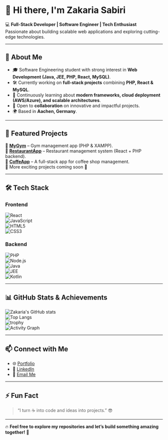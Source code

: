 # 👋 Hi there, I'm Zakaria Sabiri  

💻 **Full-Stack Developer | Software Engineer | Tech Enthusiast**  
Passionate about building scalable web applications and exploring cutting-edge technologies.  

---

## 🚀 About Me  
- 🎓 Software Engineering student with strong interest in **Web Development (Java, JEE, PHP, React, MySQL)**.  
- 🛠️ Currently working on **full-stack projects** combining **PHP, React & MySQL**.  
- 🌱 Continuously learning about **modern frameworks, cloud deployment (AWS/Azure), and scalable architectures**.  
- 🤝 Open to **collaboration** on innovative and impactful projects.  
- 🌍 Based in **Aachen, Germany**.  

---

## 🌟 Featured Projects  
🔹 [**MyGym**](https://github.com/zaka41a/MyGym) – Gym management app (PHP & XAMPP).  
🔹 [**RestaurantApp**](https://github.com/zaka41a/RestaurantApp) – Restaurant management system (React + PHP backend).  
🔹 [**CoffeApp**](https://github.com/zaka41a/CoffeApp) – A full-stack app for coffee shop management.  
🔹 More exciting projects coming soon 🚀  

---

## 🛠️ Tech Stack  
### Frontend  
![React](https://img.shields.io/badge/React-20232A?style=for-the-badge&logo=react&logoColor=61DAFB)  
![JavaScript](https://img.shields.io/badge/JavaScript-323330?style=for-the-badge&logo=javascript&logoColor=F7DF1E)  
![HTML5](https://img.shields.io/badge/HTML5-E34F26?style=for-the-badge&logo=html5&logoColor=white)  
![CSS3](https://img.shields.io/badge/CSS3-1572B6?style=for-the-badge&logo=css3&logoColor=white)  

### Backend  
![PHP](https://img.shields.io/badge/PHP-777BB4?style=for-the-badge&logo=php&logoColor=white)  
![Node.js](https://img.shields.io/badge/Node.js-339933?style=for-the-badge&logo=nodedotjs&logoColor=white)  
![Java](https://img.shields.io/badge/Java-ED8B00?style=for-the-badge&logo=java&logoColor=white)  
![JEE](https://img.shields.io/badge/JEE-5382A1?style=for-the-badge&logo=openjdk&logoColor=white)  
![Kotlin](https://img.shields.io/badge/Kotlin-7F52FF?style=for-the-badge&logo=kotlin&logoColor=white)


---

## 📊 GitHub Stats & Achievements  

![Zakaria's GitHub stats](https://github-readme-stats.vercel.app/api?username=zaka41a&show_icons=true&theme=tokyonight)  
![Top Langs](https://github-readme-stats.vercel.app/api/top-langs/?username=zaka41a&layout=compact&theme=tokyonight)  
![trophy](https://github-profile-trophy.vercel.app/?username=zaka41a&theme=tokyonight&margin-w=15&margin-h=15)  
![Activity Graph](https://github-readme-activity-graph.vercel.app/graph?username=zaka41a&theme=react-dark&hide_border=true&area=true)  

---

## 📫 Connect with Me  
- 🌐 [Portfolio](https://your-portfolio-link.com)  
- 💼 [LinkedIn](https://www.linkedin.com/in/your-link)  
- 📧 [Email Me](mailto:zaksab98@gmail.com)  

---

## ⚡ Fun Fact  
> “I turn ☕ into code and ideas into projects.” 😎  

---

🔥 **Feel free to explore my repositories and let’s build something amazing together!** 🚀  
